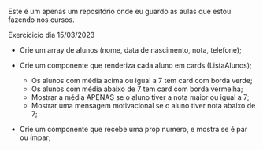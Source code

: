 Este é um apenas um repositório onde eu guardo as aulas que estou fazendo nos cursos.

Exercicicio dia 15/03/2023

- Crie um array de alunos (nome, data de nascimento, nota, telefone);
- Crie um componente que renderiza cada aluno em cards (ListaAlunos);

  - Os alunos com média acima ou igual a 7 tem card com borda verde;
  - Os alunos com média abaixo de 7 tem card com borda vermelha;
  - Mostrar a média APENAS se o aluno tiver a nota maior ou igual a 7;
  - Mostrar uma mensagem motivacional se o aluno tiver nota abaixo de 7;

- Crie um componente que recebe uma prop numero, e mostra se é par ou ímpar;
